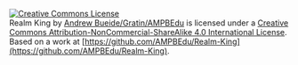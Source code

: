 [![Creative Commons License](https://i.creativecommons.org/l/by-nc-sa/4.0/88x31.png)](http://creativecommons.org/licenses/by-nc-sa/4.0/)  
<span xmlns:dct="http://purl.org/dc/terms/" href="http://purl.org/dc/dcmitype/Dataset" property="dct:title" rel="dct:type">Realm King</span> by [Andrew Bueide/Gratin/AMPBEdu](https://github.com/AMPBEdu/) is licensed under a [Creative Commons Attribution-NonCommercial-ShareAlike 4.0 International License](http://creativecommons.org/licenses/by-nc-sa/4.0/).  
Based on a work at [https://github.com/AMPBEdu/Realm-King](https://github.com/AMPBEdu/Realm-King).
